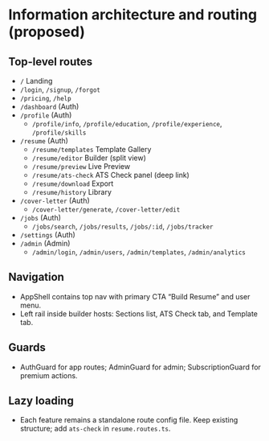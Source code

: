 # Information architecture and routing (proposed)

## Top-level routes
- `/` Landing
- `/login`, `/signup`, `/forgot`
- `/pricing`, `/help`
- `/dashboard` (Auth)
- `/profile` (Auth)
  - `/profile/info`, `/profile/education`, `/profile/experience`, `/profile/skills`
- `/resume` (Auth)
  - `/resume/templates` Template Gallery
  - `/resume/editor` Builder (split view)
  - `/resume/preview` Live Preview
  - `/resume/ats-check` ATS Check panel (deep link)
  - `/resume/download` Export
  - `/resume/history` Library
- `/cover-letter` (Auth)
  - `/cover-letter/generate`, `/cover-letter/edit`
- `/jobs` (Auth)
  - `/jobs/search`, `/jobs/results`, `/jobs/:id`, `/jobs/tracker`
- `/settings` (Auth)
- `/admin` (Admin)
  - `/admin/login`, `/admin/users`, `/admin/templates`, `/admin/analytics`

## Navigation
- AppShell contains top nav with primary CTA “Build Resume” and user menu.
- Left rail inside builder hosts: Sections list, ATS Check tab, and Template tab.

## Guards
- AuthGuard for app routes; AdminGuard for admin; SubscriptionGuard for premium actions.

## Lazy loading
- Each feature remains a standalone route config file. Keep existing structure; add `ats-check` in `resume.routes.ts`.
